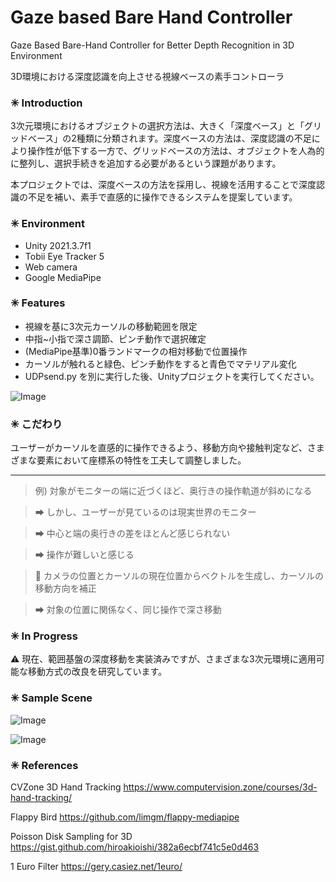 # Gaze based Bare Hand Controller
Gaze Based Bare-Hand Controller for Better Depth Recognition in 3D Environment

3D環境における深度認識を向上させる視線ベースの素手コントローラ

### ✳ Introduction

3次元環境におけるオブジェクトの選択方法は、大きく「深度ベース」と「グリッドベース」の2種類に分類されます。深度ベースの方法は、深度認識の不足により操作性が低下する一方で、グリッドベースの方法は、オブジェクトを人為的に整列し、選択手続きを追加する必要があるという課題があります。

本プロジェクトでは、深度ベースの方法を採用し、視線を活用することで深度認識の不足を補い、素手で直感的に操作できるシステムを提案しています。

### ✳ Environment
* Unity 2021.3.7f1
* Tobii Eye Tracker 5
* Web camera
* Google MediaPipe

### ✳ Features
* 視線を基に3次元カーソルの移動範囲を限定
* 中指~小指で深さ調節、ピンチ動作で選択確定
* (MediaPipe基準)0番ランドマークの相対移動で位置操作
* カーソルが触れると緑色、ピンチ動作をすると青色でマテリアル変化
* UDPsend.py を別に実行した後、Unityプロジェクトを実行してください。

![Image](https://github.com/user-attachments/assets/e81aded0-f8e7-42fb-ab42-27753ae80163)

### ✳ こだわり
ユーザーがカーソルを直感的に操作できるよう、移動方向や接触判定など、さまざまな要素において座標系の特性を工夫して調整しました。

---

> 例) 対象がモニターの端に近づくほど、奥行きの操作軌道が斜めになる

> ➡ しかし、ユーザーが見ているのは現実世界のモニター

> ➡ 中心と端の奥行きの差をほとんど感じられない

> ➡ 操作が難しいと感じる

> 🚩 カメラの位置とカーソルの現在位置からベクトルを生成し、カーソルの移動方向を補正

> ➡ 対象の位置に関係なく、同じ操作で深さ移動


### ✳ In Progress

⚠ 現在、範囲基盤の深度移動を実装済みですが、さまざまな3次元環境に適用可能な移動方式の改良を研究しています。

### ✳ Sample Scene

![Image](https://github.com/user-attachments/assets/de72078c-c69d-4d36-b731-10b46ec0b858)

![Image](https://github.com/user-attachments/assets/36aac3a4-63e6-49d1-9a68-2909c316f620)

### ✳ References
CVZone 3D Hand Tracking
https://www.computervision.zone/courses/3d-hand-tracking/

Flappy Bird
https://github.com/limgm/flappy-mediapipe

Poisson Disk Sampling for 3D
https://gist.github.com/hiroakioishi/382a6ecbf741c5e0d463

1 Euro Filter
https://gery.casiez.net/1euro/

